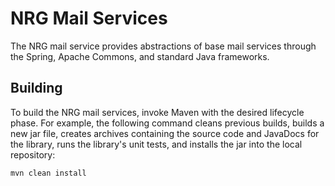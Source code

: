 NRG Mail Services
================================

The NRG mail service provides abstractions of base mail services through the Spring,
Apache Commons, and standard Java frameworks.

Building
--------

To build the NRG mail services, invoke Maven with the desired lifecycle phase.
For example, the following command cleans previous builds, builds a new jar file, 
creates archives containing the source code and JavaDocs for the library, runs the 
library's unit tests, and installs the jar into the local repository:

~~~~~~~~~~~~~~~~~~~~~~~~~~~~~~~~~~~~~~~~~~~~~~~~~~~~~~~~~~~~~~~~~~~~~~~~~~~~~~~~
mvn clean install
~~~~~~~~~~~~~~~~~~~~~~~~~~~~~~~~~~~~~~~~~~~~~~~~~~~~~~~~~~~~~~~~~~~~~~~~~~~~~~~~
